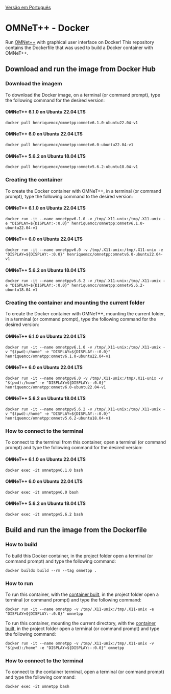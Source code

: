 [Versão em Português](README.md)

# OMNeT++ - Docker

Run [OMNet++](https://omnetpp.org) with graphical user interface on Docker! This repository contains the Dockerfile that was used to build a Docker container with OMNeT++.

## Download and run the image from Docker Hub

### Download the imagem

To download the Docker image, on a terminal (or command prompt), type the following command for the desired version:

#### OMNeT++ 6.1.0 on Ubuntu 22.04 LTS

```
docker pull henriquemcc/omnetpp:omnetv6.1.0-ubuntu22.04-v1
```

#### OMNeT++ 6.0 on Ubuntu 22.04 LTS

```
docker pull henriquemcc/omnetpp:omnetv6.0-ubuntu22.04-v1
```

#### OMNeT++ 5.6.2 on Ubuntu 18.04 LTS

```
docker pull henriquemcc/omnetpp:omnetv5.6.2-ubuntu18.04-v1
```

### Creating the container

To create the Docker container with OMNeT++, in a terminal (or command prompt), type the following command to the desired version:

#### OMNeT++ 6.1.0 on Ubuntu 22.04 LTS

```
docker run -it --name omnetppv6.1.0 -v /tmp/.X11-unix:/tmp/.X11-unix -e "DISPLAY=${DISPLAY:-:0.0}" henriquemcc/omnetpp:omnetv6.1.0-ubuntu22.04-v1
```

#### OMNeT++ 6.0 on Ubuntu 22.04 LTS

```
docker run -it --name omnetppv6.0 -v /tmp/.X11-unix:/tmp/.X11-unix -e "DISPLAY=${DISPLAY:-:0.0}" henriquemcc/omnetpp:omnetv6.0-ubuntu22.04-v1
```

#### OMNeT++ 5.6.2 on Ubuntu 18.04 LTS

```
docker run -it --name omnetppv5.6.2 -v /tmp/.X11-unix:/tmp/.X11-unix -e "DISPLAY=${DISPLAY:-:0.0}" henriquemcc/omnetpp:omnetv5.6.2-ubuntu18.04-v1
```

### Creating the container and mounting the current folder

To create the Docker container with OMNeT++, mounting the current folder, in a terminal (or command prompt), type the following command for the desired version:

#### OMNeT++ 6.1.0 on Ubuntu 22.04 LTS

```
docker run -it --name omnetppv6.1.0 -v /tmp/.X11-unix:/tmp/.X11-unix -v "$(pwd):/home" -e "DISPLAY=${DISPLAY:-:0.0}" henriquemcc/omnetpp:omnetv6.1.0-ubuntu22.04-v1
```

#### OMNeT++ 6.0 on Ubuntu 22.04 LTS

```
docker run -it --name omnetppv6.0 -v /tmp/.X11-unix:/tmp/.X11-unix -v "$(pwd):/home" -e "DISPLAY=${DISPLAY:-:0.0}" henriquemcc/omnetpp:omnetv6.0-ubuntu22.04-v1
```

#### OMNeT++ 5.6.2 on Ubuntu 18.04 LTS

```
docker run -it --name omnetppv5.6.2 -v /tmp/.X11-unix:/tmp/.X11-unix -v "$(pwd):/home" -e "DISPLAY=${DISPLAY:-:0.0}" henriquemcc/omnetpp:omnetv5.6.2-ubuntu18.04-v1
```

### How to connect to the terminal

To connect to the terminal from this container, open a terminal (or command prompt) and type the following command for the desired version:

#### OMNeT++ 6.1.0 on Ubuntu 22.04 LTS

```
docker exec -it omnetppv6.1.0 bash
```

#### OMNeT++ 6.0 on Ubuntu 22.04 LTS

```
docker exec -it omnetppv6.0 bash
```

#### OMNeT++ 5.6.2 on Ubuntu 18.04 LTS

```
docker exec -it omnetppv5.6.2 bash
```

## Build and run the image from the Dockerfile

### How to build

To build this Docker container, in the project folder open a terminal (or command prompt) and type the following command:

```
docker buildx build --rm --tag omnetpp .
```

### How to run

To run this container, with the [container built](#how-to-build), in the project folder open a terminal (or command prompt) and type the following command:

```
docker run -it --name omnetpp -v /tmp/.X11-unix:/tmp/.X11-unix -e "DISPLAY=${DISPLAY:-:0.0}" omnetpp
```

To run this container, mounting the current directory, with the [container built](#how-to-build), in the project folder open a terminal (or command prompt) and type the following command:

```
docker run -it --name omnetpp -v /tmp/.X11-unix:/tmp/.X11-unix -v "$(pwd):/home" -e "DISPLAY=${DISPLAY:-:0.0}" omnetpp
```

### How to connect to the terminal

To connect to the container terminal, open a terminal (or command prompt) and type the following command:

```
docker exec -it omnetpp bash
```
